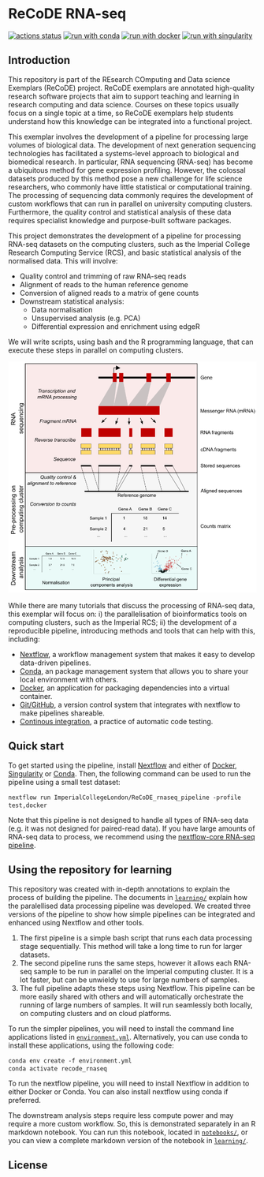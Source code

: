 
ReCoDE RNA-seq
================

<!-- buttons -->
[![actions status](https://github.com/ImperialCollegeLondon/ReCoDE_rnaseq_pipeline/workflows/Pipeline%20CI/badge.svg)](https://github.com/ImperialCollegeLondon/ReCoDE_rnaseq_pipeline/actions)
[![run with conda](http://img.shields.io/badge/run%20with-conda-3EB049?logo=anaconda)](https://docs.conda.io/en/latest/)
[![run with docker](https://img.shields.io/badge/run%20with-docker-0db7ed?logo=docker)](https://www.docker.com/)
[![run with singularity](https://img.shields.io/badge/run%20with-singularity-1d355c.svg)](https://sylabs.io/docs/)

## Introduction

This repository is part of the REsearch COmputing and Data science Exemplars (ReCoDE) project. ReCoDE exemplars are annotated high-quality research software projects that aim to support teaching and learning in research computing and data science. Courses on these topics usually focus on a single topic at a time, so ReCoDE exemplars help students understand how this knowledge can be integrated into a functional project.

This exemplar involves the development of a pipeline for processing large volumes of biological data. The development of next generation sequencing technologies has facilitated a systems-level approach to biological and biomedical research. In particular, RNA sequencing (RNA-seq) has become a ubiquitous method for gene expression profiling. However, the colossal datasets produced by this method pose a new challenge for life science researchers, who commonly have little statistical or computational training. The processing of sequencing data commonly requires the development of custom workflows that can run in parallel on university computing clusters. Furthermore, the quality control and statistical analysis of these data requires specialist knowledge and purpose-built software packages.

This project demonstrates the development of a pipeline for processing RNA-seq datasets on the computing clusters, such as the Imperial College Research Computing Service (RCS), and basic statistical analysis of the normalised data. This will involve: 

- Quality control and trimming of raw RNA-seq reads
- Alignment of reads to the human reference genome
- Conversion of aligned reads to a matrix of gene counts
- Downstream statistical analysis:
  - Data normalisation 
  - Unsupervised analysis (e.g. PCA)
  - Differential expression and enrichment using edgeR

We will write scripts, using bash and the R programming language, that can execute these steps in parallel on computing clusters. 

![A flow diagram outlining the RNA-seq analysis workflow](assets/flow.png?raw=true "An overview of RNA sequencing, data preprocessing and downstream analysis.")

While there are many tutorials that discuss the processing of RNA-seq data, this exemplar will focus on: i) the parallelisation of bioinformatics tools on computing clusters, such as the Imperial RCS; ii) the development of a reproducible pipeline, introducing methods and tools that can help with this, including:
- [Nextflow](https://www.nextflow.io/), a workflow management system that makes it easy to develop data-driven pipelines.
- [Conda](https://docs.conda.io/en/latest/), an package management system that allows you to share your local environment with others.
- [Docker](https://www.docker.com/), an application for packaging dependencies into a virtual container. 
- [Git/GitHub](https://github.com/), a version control system that integrates with nextflow to make pipelines shareable.
- [Continous integration](https://github.com/features/actions), a practice of automatic code testing.

## Quick start

To get started using the pipeline, install [Nextflow](https://www.nextflow.io/docs/latest/getstarted.html) and either of [Docker](https://www.docker.com/), [Singularity](https://sylabs.io/docs) or [Conda](https://docs.conda.io/en/latest/). Then, the following command can be used to run the pipeline using a small test dataset:

```
nextflow run ImperialCollegeLondon/ReCoDE_rnaseq_pipeline -profile test,docker
```

Note that this pipeline is not designed to handle all types of RNA-seq data (e.g. it was not designed for paired-read data). If you have large amounts of RNA-seq data to process, we recommend using the [nextflow-core RNA-seq pipeline](https://github.com/nf-core/rnaseq).

## Using the repository for learning

This repository was created with in-depth annotations to explain the process of building the pipeline. The documents in [`learning/`](https://github.com/ImperialCollegeLondon/ReCoDE_rnaseq_pipeline/tree/main/learning) explain how the paralellised data processing pipeline was developed. We created three versions of the pipeline to show how simple pipelines can be integrated and enhanced using Nextflow and other tools. 

1. The first pipeline is a simple bash script that runs each data processing stage sequentially. This method will take a long time to run for larger datasets.
2. The second pipeline runs the same steps, however it allows each RNA-seq sample to be run in parallel on the Imperial computing cluster. It is a lot faster, but can be unwieldy to use for large numbers of samples.
3. The full pipeline adapts these steps using Nextflow. This pipeline can be more easily shared with others and will automatically orchestrate the running of large numbers of samples. It will run seamlessly both locally, on computing clusters and on cloud platforms.

To run the simpler pipelines, you will need to install the command line applications listed in [`environment.yml`](https://github.com/ImperialCollegeLondon/ReCoDE_rnaseq_pipeline/blob/main/environment.yml). Alternatively, you can use conda to install these applications, using the following code:
```
conda env create -f environment.yml
conda activate recode_rnaseq
```

To run the nextflow pipeline, you will need to install Nextflow in addition to either Docker or Conda. You can also install nextflow using conda if preferred.

The downstream analysis steps require less compute power and may require a more custom workflow. So, this is demonstrated separately in an R markdown notebook. You can run this notebook, located in [`notebooks/`](https://github.com/ImperialCollegeLondon/ReCoDE_rnaseq_pipeline/tree/main/notebooks), or you can view a complete markdown version of the notebook in [`learning/`](https://github.com/ImperialCollegeLondon/ReCoDE_rnaseq_pipeline/tree/main/learning). 

## License

